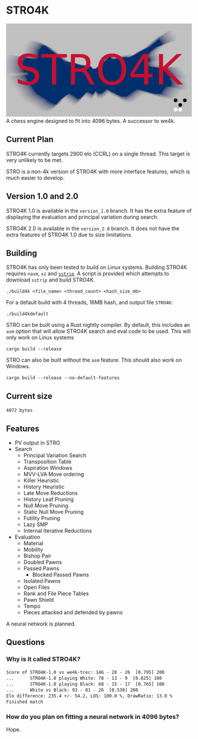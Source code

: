 # STRO4K
![logo](logo.png)
A chess engine designed to fit into 4096 bytes. A successor to we4k.

## Current Plan
STRO4K currently targets 2900 elo (CCRL) on a single thread. This target is very unlikely to be met.

STRO is a non-4k version of STRO4K with more interface features, which is much easier to develop.

## Version 1.0 and 2.0
STRO4K 1.0 is available in the `version_1.0` branch. It has the extra feature of displaying the evaluation and principal variation during search.

STRO4K 2.0 is available in the `version_2.0` branch. It does not have the extra features of STRO4K 1.0 due to size limitations.

## Building
STRO4K has only been tested to build on Linux systems. Building STRO4K requires `nasm`, `xz` and [`sstrip`](https://github.com/aunali1/super-strip). A script is provided which attempts to download `sstrip` and build STRO4K.

```
./build4k <file_name> <thread_count> <hash_size_mb>
```

For a default build with 4 threads, 16MB hash, and output file `STRO4K`:
```
./build4kdefault
```

STRO can be built using a Rust nightly compiler. By default, this includes an `asm` option that will allow STRO4K search and eval code to be used. This will only work on Linux systems
```
cargo build --release
```

STRO can also be built without the `asm` feature. This should also work on Windows.
```
cargo build --release --no-default-features
```

## Current size
```
4072 bytes
```
## Features
* PV output in STRO
* Search
    * Principal Variation Search
    * Transposition Table
    * Aspiration Windows
    * MVV-LVA Move ordering
    * Killer Heuristic
    * History Heuristic
    * Late Move Reductions
    * History Leaf Pruning
    * Null Move Pruning
    * Static Null Move Pruning
    * Futility Pruning
    * Lazy SMP
    * Internal Iterative Reductions
* Evaluation
    * Material
    * Mobility
    * Bishop Pair
    * Doubled Pawns
    * Passed Pawns
        * Blocked Passed Pawns
    * Isolated Pawns
    * Open Files
    * Rank and File Piece Tables
    * Pawn Shield
    * Tempo
    * Pieces attacked and defended by pawns

A neural network is planned.

## Questions
### Why is it called STRO4K?
```
Score of STRO4K-1.0 vs we4k-tcec: 146 - 28 - 26  [0.795] 200
...      STRO4K-1.0 playing White: 78 - 13 - 9  [0.825] 100
...      STRO4K-1.0 playing Black: 68 - 15 - 17  [0.765] 100
...      White vs Black: 93 - 81 - 26  [0.530] 200
Elo difference: 235.4 +/- 54.2, LOS: 100.0 %, DrawRatio: 13.0 %
Finished match
```

### How do you plan on fitting a neural network in 4096 bytes?
Hope.
